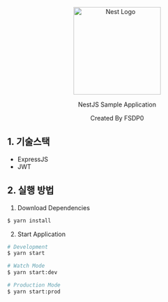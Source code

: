<p align="center">
  <a href="http://nestjs.com/" target="blank"><img src="https://nestjs.com/img/logo-small.svg" width="200" alt="Nest Logo" /></a>
</p>

  <p align="center">NestJS Sample Application</p>
  <p align="center">Created By FSDP0</p>

## 1. 기술스택

- ExpressJS
- JWT

## 2. 실행 방법

1. Download Dependencies

```bash
$ yarn install
```

2. Start Application

```bash
# Development
$ yarn start

# Watch Mode
$ yarn start:dev

# Production Mode
$ yarn start:prod
```
